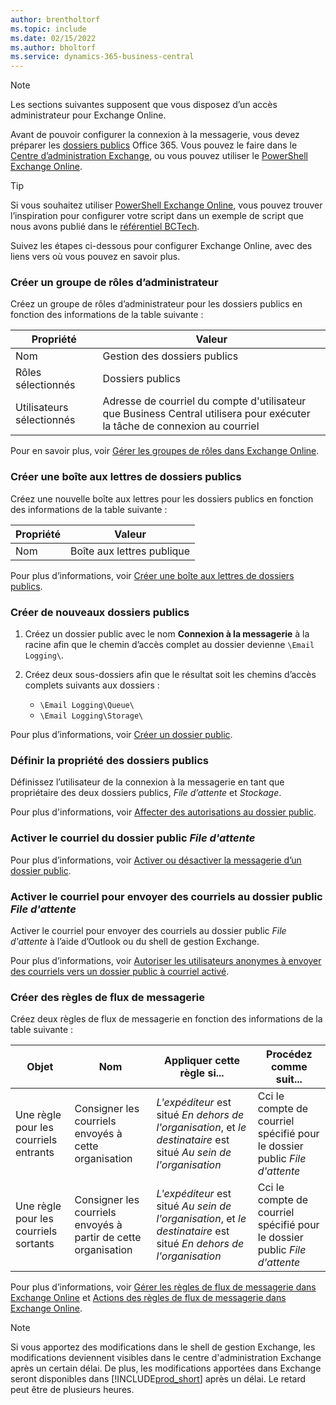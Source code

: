 ```yaml
---
author: brentholtorf
ms.topic: include
ms.date: 02/15/2022
ms.author: bholtorf
ms.service: dynamics-365-business-central
---
```


> [!NOTE]
> Les sections suivantes supposent que vous disposez d’un accès administrateur pour Exchange Online.

Avant de pouvoir configurer la connexion à la messagerie, vous devez préparer les [dossiers publics](/exchange/collaboration-exo/public-folders/public-folders) Office 365. Vous pouvez le faire dans le [Centre d’administration Exchange](/exchange/exchange-admin-center?preserve-view=true), ou vous pouvez utiliser le [PowerShell Exchange Online](/powershell/exchange/exchange-online-powershell?view=exchange-ps&?preserve-view=true).

> [!TIP]
> Si vous souhaitez utiliser [PowerShell Exchange Online](/powershell/exchange/exchange-online-powershell?view=exchange-ps&preserve-view=true), vous pouvez trouver l’inspiration pour configurer votre script dans un exemple de script que nous avons publié dans le [référentiel BCTech](https://github.com/microsoft/BCTech/tree/master/samples/EmailLogging).

Suivez les étapes ci-dessous pour configurer Exchange Online, avec des liens vers où vous pouvez en savoir plus.

### Créer un groupe de rôles d’administrateur

Créez un groupe de rôles d’administrateur pour les dossiers publics en fonction des informations de la table suivante :

|Propriété        |Valeur                     |
|----------------|--------------------------|
|Nom            |Gestion des dossiers publics |
|Rôles sélectionnés  |Dossiers publics            |
|Utilisateurs sélectionnés  |Adresse de courriel du compte d'utilisateur que Business Central utilisera pour exécuter la tâche de connexion au courriel|

Pour en savoir plus, voir [Gérer les groupes de rôles dans Exchange Online](/exchange/permissions-exo/role-groups).

### Créer une boîte aux lettres de dossiers publics

Créez une nouvelle boîte aux lettres pour les dossiers publics en fonction des informations de la table suivante :

|Propriété        |Valeur                     |
|----------------|--------------------------|
|Nom            |Boîte aux lettres publique            |

Pour plus d’informations, voir [Créer une boîte aux lettres de dossiers publics](/exchange/collaboration-exo/public-folders/create-public-folder-mailbox).

### Créer de nouveaux dossiers publics

1. Créez un dossier public avec le nom **Connexion à la messagerie** à la racine afin que le chemin d’accès complet au dossier devienne `\Email Logging\`.
2. Créez deux sous-dossiers afin que le résultat soit les chemins d’accès complets suivants aux dossiers :

    - `\Email Logging\Queue\`
    - `\Email Logging\Storage\`

Pour plus d’informations, voir [Créer un dossier public](/exchange/collaboration-exo/public-folders/create-public-folder).

### Définir la propriété des dossiers publics

Définissez l’utilisateur de la connexion à la messagerie en tant que propriétaire des deux dossiers publics, *File d’attente* et *Stockage*.

Pour plus d'informations, voir [Affecter des autorisations au dossier public](/exchange/collaboration-exo/public-folders/set-up-public-folders#step-3-assign-permissions-to-the-public-folder).

### Activer le courriel du dossier public *File d'attente*

  Pour plus d’informations, voir [Activer ou désactiver la messagerie d’un dossier public](/exchange/collaboration-exo/public-folders/enable-or-disable-mail-for-public-folder).

### Activer le courriel pour envoyer des courriels au dossier public *File d'attente*

Activer le courriel pour envoyer des courriels au dossier public *File d'attente* à l’aide d’Outlook ou du shell de gestion Exchange.

Pour plus d’informations, voir [Autoriser les utilisateurs anonymes à envoyer des courriels vers un dossier public à courriel activé](/exchange/collaboration-exo/public-folders/enable-or-disable-mail-for-public-folder#allow-anonymous-users-to-send-email-to-a-mail-enabled-public-folder?preserve-view=true).

### Créer des règles de flux de messagerie

Créez deux règles de flux de messagerie en fonction des informations de la table suivante :

|Objet  |Nom |Appliquer cette règle si...             |Procédez comme suit...                          |
|---------|-----|----------------------------------|---------------------------------------------|
|Une règle pour les courriels entrants |Consigner les courriels envoyés à cette organisation|*L'expéditeur* est situé *En dehors de l'organisation*, et *le destinataire* est situé *Au sein de l'organisation*|Cci le compte de courriel spécifié pour le dossier public *File d'attente*|
|Une règle pour les courriels sortants | Consigner les courriels envoyés à partir de cette organisation |*L'expéditeur* est situé *Au sein de l'organisation*, et *le destinataire* est situé *En dehors de l'organisation*|Cci le compte de courriel spécifié pour le dossier public *File d'attente*|

Pour plus d’informations, voir [Gérer les règles de flux de messagerie dans Exchange Online](/exchange/security-and-compliance/mail-flow-rules/manage-mail-flow-rules?preserve-view=true) et [Actions des règles de flux de messagerie dans Exchange Online](/exchange/security-and-compliance/mail-flow-rules/mail-flow-rule-actions?preserve-view=true).

> [!NOTE]
> Si vous apportez des modifications dans le shell de gestion Exchange, les modifications deviennent visibles dans le centre d'administration Exchange après un certain délai. De plus, les modifications apportées dans Exchange seront disponibles dans [!INCLUDE[prod_short](prod_short.md)] après un délai. Le retard peut être de plusieurs heures.
